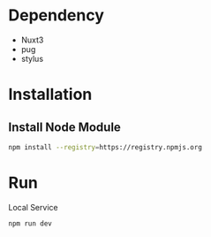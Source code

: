 # Dependency
- Nuxt3
- pug
- stylus

# Installation

## Install Node Module
```sh
npm install --registry=https://registry.npmjs.org
```
# Run
Local Service
```sh
npm run dev
```
